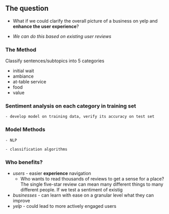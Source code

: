
## The question
  - What if we could clarify the overall picture of a business on yelp and __enhance the user experience__?
  
  - _We can do this based on existing user reviews_
### The Method
Classify sentences/subtopics into 5 categories

  - initial wait
  - ambiance
  - at-table service
  - food
  - value
  
  ### Sentiment analysis on each category in training set
  
    - develop model on training data, verify its accuracy on test set

  ### Model Methods
  
    - NLP
    
    - classification algorithms


### Who benefits?
  - _users_ - easier __experience__ navigation
    - Who wants to read thousands of reviews to get a sense for a place? The single five-star review can mean many different things to many different people. If we test a sentiment of existig 
  - _businesses_ - can learn with ease on a granular level what they can improve
  - _yelp_ - could lead to more actively engaged users
